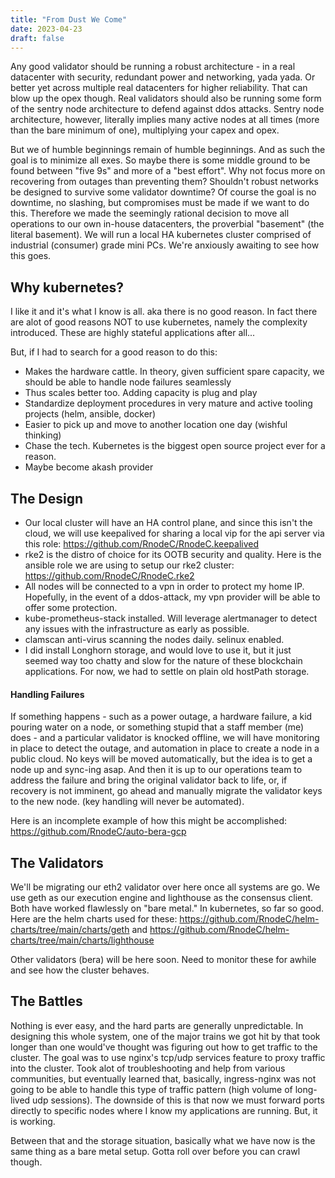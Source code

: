 ```yaml
---
title: "From Dust We Come"
date: 2023-04-23
draft: false
---
```


Any good validator should be running a robust architecture - in a real datacenter with security, redundant power and networking, yada yada.  Or better yet across multiple real datacenters for higher reliability.  That can blow up the opex though.  Real validators should also be running some form of the sentry node architecture to defend against ddos attacks.  Sentry node architecture, however, literally implies many active nodes at all times (more than the bare minimum of one), multiplying your capex and opex.

But we of humble beginnings remain of humble beginnings.  And as such the goal is to minimize all exes. So maybe there is some middle ground to be found between "five 9s" and more of a "best effort".  Why not focus more on recovering from outages than preventing them?  Shouldn't robust networks be designed to survive some validator downtime?  Of course the goal is no downtime, no slashing, but compromises must be made if we want to do this.  Therefore we made the seemingly rational decision to move all operations to our own in-house datacenters, the proverbial "basement" (the literal basement).  We will run a local HA kubernetes cluster comprised of industrial (consumer) grade mini PCs.  We're anxiously awaiting to see how this goes.

## Why kubernetes?

I like it and it's what I know is all.  aka there is no good reason. In fact there are alot of good reasons NOT to use kubernetes, namely the complexity introduced.  These are highly stateful applications after all...

But, if I had to search for a good reason to do this:

- Makes the hardware cattle.  In theory, given sufficient spare capacity, we should be able to handle node failures seamlessly
- Thus scales better too.  Adding capacity is plug and play
- Standardize deployment procedures in very mature and active tooling projects (helm, ansible, docker)
- Easier to pick up and move to another location one day (wishful thinking)
- Chase the tech.  Kubernetes is the biggest open source project ever for a reason.
- Maybe become akash provider

## The Design

- Our local cluster will have an HA control plane, and since this isn't the cloud, we will use keepalived for sharing a local vip for the api server via this role:  https://github.com/RnodeC/RnodeC.keepalived
- rke2 is the distro of choice for its OOTB security and quality. Here is the ansible role we are using to setup our rke2 cluster:  https://github.com/RnodeC/RnodeC.rke2
- All nodes will be connected to a vpn in order to protect my home IP.  Hopefully, in the event of a ddos-attack, my vpn provider will be able to offer some protection.
- kube-prometheus-stack installed.  Will leverage alertmanager to detect any issues with the infrastructure as early as possible.
- clamscan anti-virus scanning the nodes daily.  selinux enabled.
- I did install Longhorn storage, and would love to use it, but it just seemed way too chatty and slow for the nature of these blockchain applications.  For now, we had to settle on plain old hostPath storage.

#### Handling Failures

If something happens - such as a power outage, a hardware failure, a kid pouring water on a node, or something stupid that a staff member (me) does - and a particular validator is knocked offline, we will have monitoring in place to detect the outage, and automation in place to create a node in a public cloud.  No keys will be moved automatically, but the idea is to get a node up and sync-ing asap.  And then it is up to our operations team to address the failure and bring the original validator back to life, or, if recovery is not imminent, go ahead and manually migrate the validator keys to the new node.  (key handling will never be automated).

Here is an incomplete example of how this might be accomplished:  https://github.com/RnodeC/auto-bera-gcp

## The Validators

We'll be migrating our eth2 validator over here once all systems are go.  We use geth as our execution engine and lighthouse as the consensus client.  Both have worked flawlessly on "bare metal."  In kubernetes, so far so good.  Here are the helm charts used for these:  https://github.com/RnodeC/helm-charts/tree/main/charts/geth and https://github.com/RnodeC/helm-charts/tree/main/charts/lighthouse

Other validators (bera) will be here soon.  Need to monitor these for awhile and see how the cluster behaves.

## The Battles

Nothing is ever easy, and the hard parts are generally unpredictable.  In designing this whole system, one of the major trains we got hit by that took longer than one would've thought was figuring out how to get traffic to the cluster.  The goal was to use nginx's tcp/udp services feature to proxy traffic into the cluster.  Took alot of troubleshooting and help from various communities, but eventually learned that, basically, ingress-nginx was not going to be able to handle this type of traffic pattern (high volume of long-lived udp sessions).  The downside of this is that now we must forward ports directly to specific nodes where I know my applications are running.  But, it is working.

Between that and the storage situation, basically what we have now is the same thing as a bare metal setup.  Gotta roll over before you can crawl though.